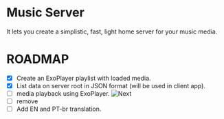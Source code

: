 # Music Server 

It lets you create a simplistic, fast, light home server for your music media.

# ROADMAP
- [x] Create an ExoPlayer playlist with loaded media.
- [x] List data on server root in JSON format (will be used in client app).
- [ ] media playback using ExoPlayer. ![Next](https://img.shields.io/badge/Next-ff0B02)
- [ ] remove 
- [ ] Add EN and PT-br translation. 
